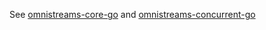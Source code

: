 See [omnistreams-core-go](https://github.com/anderspitman/omnistreams-core-go) and [omnistreams-concurrent-go](https://github.com/anderspitman/omnistreams-concurrent-go)
